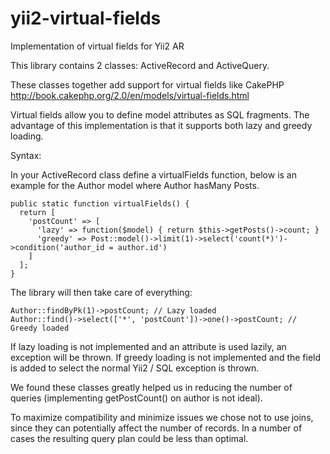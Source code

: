 # yii2-virtual-fields
Implementation of virtual fields for Yii2 AR

This library contains 2 classes: ActiveRecord and ActiveQuery.

These classes together add support for virtual fields like CakePHP http://book.cakephp.org/2.0/en/models/virtual-fields.html

Virtual fields allow you to define model attributes as SQL fragments. The advantage of this implementation is that it supports both lazy and greedy loading.

Syntax:

In your ActiveRecord class define a virtualFields function, below is an example for the Author model where Author hasMany Posts.


    public static function virtualFields() {
      return [
        'postCount' => [
          'lazy' => function($model) { return $this->getPosts()->count; }
          'greedy' => Post::model()->limit(1)->select('count(*)')->condition('author_id = author.id')
        ]
      ];
    }

The library will then take care of everything:

    Author::findByPk(1)->postCount; // Lazy loaded 
    Author::find()->select(['*', 'postCount'])->one()->postCount; // Greedy loaded
    
If lazy loading is not implemented and an attribute is used lazily, an exception will be thrown. If greedy loading is not implemented and the field is added to select the normal Yii2 / SQL exception is thrown.

We found these classes greatly helped us in reducing the number of queries (implementing getPostCount() on author is not ideal).

To maximize compatibility and minimize issues we chose not to use joins, since they can potentially affect the number of records. In a number of cases the resulting query plan could be less than optimal.

